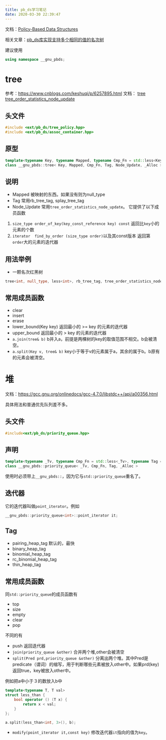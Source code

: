 ```yaml
---
title: pb_ds学习笔记
date: 2020-03-30 22:39:47
---
```


文档：[Policy-Based Data Structures](https://gcc.gnu.org/onlinedocs/libstdc++/ext/pb_ds/)

相关文章：[pb_ds库实现支持多个相同的值的名次树](https://blog.csdn.net/qq_41961459/article/details/94349408)

建议使用
```cpp
using namespace __gnu_pbds;
```

# tree
参考：<https://www.cnblogs.com/keshuqi/p/6257895.html>
文档：
[tree](https://gcc.gnu.org/onlinedocs/gcc-4.7.1/libstdc++/api/a00378.html)
[tree_order_statistics_node_update](https://gcc.gnu.org/onlinedocs/gcc-4.7.1/libstdc++/api/a00379.html)

## 头文件
```cpp
#include <ext/pb_ds/tree_policy.hpp>
#include <ext/pb_ds/assoc_container.hpp>
```
## 原型
```cpp
template<typename Key, typename Mapped, typename Cmp_Fn = std::less<Key>, typename Tag = rb_tree_tag, template< typename Node_CItr, typename Node_Itr, typename Cmp_Fn_, typename _Alloc_ > class Node_Update = null_node_update, typename _Alloc = std::allocator<char>>
class __gnu_pbds::tree< Key, Mapped, Cmp_Fn, Tag, Node_Update, _Alloc >
```
## 说明
- Mapped
被映射的东西。如果没有则为null_type
- Tag
常用rb_tree_tag, splay_tree_tag
- Node_Update
常用```tree_order_statistics_node_update```。
它提供了以下成员函数
1. ```size_type order_of_key(key_const_reference key) const```
返回比```key```小的元素的个数
2. ```iterator 	find_by_order (size_type order)```以及其const版本
返回第```order```大的元素的迭代器
## 用法举例
- 一颗名次红黑树
```cpp
tree<int, null_type, less<int>, rb_tree_tag, tree_order_statistics_node_update> t;
```
## 常用成员函数
- clear
- insert
- erase
- lower_bound(Key key)
返回最小的 >= key 的元素的迭代器
- upper_bound
返回最小的 > key 的元素的迭代器
- ```a.join(tree& b)```
b并入a，前提是两棵树的key的取值范围不相交。b会被清空。
- ```a.split(Key v, tree& b)```
key小于等于v的元素属于a，其余的属于b。b原有的元素会被清空。

# 堆
文档：<https://gcc.gnu.org/onlinedocs/gcc-4.7.0/libstdc++/api/a00356.html>

具体用法和普通优先队列差不多。
## 头文件
```cpp
#include<ext/pb_ds/priority_queue.hpp>
```

## 声明
```cpp
template<typename _Tv, typename Cmp_Fn = std::less<_Tv>, typename Tag = pairing_heap_tag, typename _Alloc = std::allocator<char>>
class __gnu_pbds::priority_queue< _Tv, Cmp_Fn, Tag, _Alloc >
```
使用时必须带上```__gnu_pbds::```，因为它与```std::priority_queue```重名了。

## 迭代器
它的迭代器叫做```point_iterator```。例如
```cpp
__gnu_pbds::priority_queue<int>::point_iterator it;
```
## Tag
- pairing_heap_tag
默认的，最快
- binary_heap_tag
- binomial_heap_tag
- rc_binomial_heap_tag
- thin_heap_tag

## 常用成员函数
同```std::priority_queue```的成员函数有
- top
- size
- empty
- clear
- pop

不同的有
- push
返回迭代器
- ```join(priority_queue &other)```
合并两个堆,other会被清空
- ```split(Pred prd,priority_queue &other)```
分离出两个堆。其中Pred是predicate（谓词）的缩写，用于判断哪些元素被放入other中。如果prd(key)返回true，key被放入other中。

例如把a中小于３的数放入b中
```cpp
template<typename T, T val>
struct less_than {
	bool operator () (T x) {
		return x < val;
	}
};

a.split(less_than<int, 3>(), b);
```
 - ```modify(point_iterator it,const key)```
 修改迭代器```it```指向的值为```key```。
